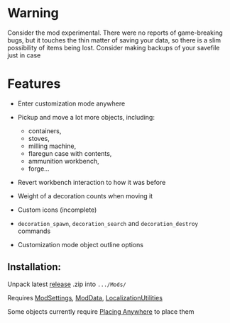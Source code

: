 # Warning
Consider the mod experimental. There were no reports of game-breaking bugs, but it touches the thin matter of saving your data, so there is a slim possibility of items being lost. Consider making backups of your savefile just in case

# Features
- Enter customization mode anywhere
- Pickup and move a lot more objects, including:
  - containers,
  - stoves,
  - milling machine,
  - flaregun case with contents,
  - ammunition workbench,
  - forge...
      
- Revert workbench interaction to how it was before
- Weight of a decoration counts when moving it
- Custom icons (incomplete)
- `decoration_spawn`, `decoration_search` and `decoration_destroy` commands
- Customization mode object outline options

## Installation:
Unpack latest [release](https://github.com/HAHAYOUDEAD/SafehouseCustomizationPlus/releases) .zip into `.../Mods/`

Requires [ModSettings](https://github.com/DigitalzombieTLD/ModSettings), [ModData](https://github.com/dommrogers/ModData), [LocalizationUtilities](https://github.com/dommrogers/LocalizationUtilities) 

Some objects currently require [Placing Anywhere](https://github.com/DigitalzombieTLD/tld-placing-anywhere) to place them

